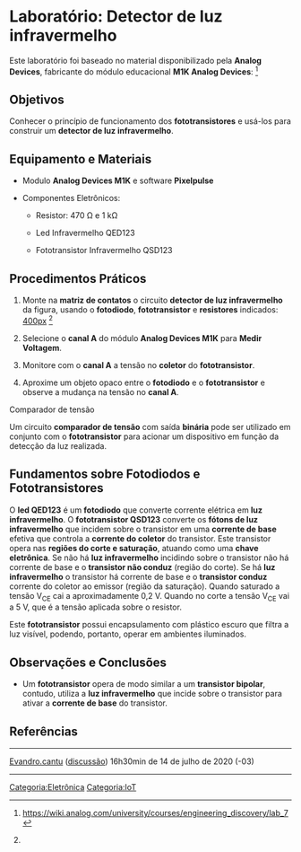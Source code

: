 # Laboratório: Detector de luz infravermelho

Este laboratório foi baseado no material disponibilizado pela **Analog Devices**, fabricante do módulo educacional **M1K Analog Devices**: [^1]

## Objetivos

Conhecer o princípio de funcionamento dos **fototransistores** e usá-los para construir um **detector de luz infravermelho**.

## Equipamento e Materiais

- Modulo **Analog Devices M1K** e software **Pixelpulse**
- Componentes Eletrônicos:
  - Resistor: 470 Ω e 1 kΩ
  - Led Infravermelho QED123
  - Fototransistor Infravermelho QSD123

## Procedimentos Práticos

1.  Monte na **matriz de contatos** o circuito **detector de luz infravermelho** da figura, usando o **fotodiodo**, **fototransistor** e **resistores** indicados: <a href="Arquivo:lab_fototransistor.png" class="wikilink" title="400px">400px</a> [^2]
2.  Selecione o **canal A** do módulo **Analog Devices M1K** para **Medir Voltagem**.
3.  Monitore com o **canal A** a tensão no **coletor** do **fototransistor**.
4.  Aproxime um objeto opaco entre o **fotodiodo** e o **fototransistor** e observe a mudança na tensão no **canal A**.

Comparador de tensão  
Um circuito **comparador de tensão** com saída **binária** pode ser utilizado em conjunto com o **fototransistor** para acionar um dispositivo em função da detecção da luz realizada.

## Fundamentos sobre Fotodiodos e Fototransistores

O **led QED123** é um **fotodiodo** que converte corrente elétrica em **luz infravermelho**. O **fototransistor QSD123** converte os **fótons de luz infravermelho** que incidem sobre o transistor em uma **corrente de base** efetiva que controla a **corrente do coletor** do transistor. Este transistor opera nas **regiões do corte e saturação**, atuando como uma **chave eletrônica**. Se não há **luz infravermelho** incidindo sobre o transistor não há corrente de base e o **transistor não conduz** (região do corte). Se há **luz infravermelho** o transistor há corrente de base e o **transistor conduz** corrente do coletor ao emissor (região da saturação). Quando saturado a tensão V<sub>CE</sub> cai a aproximadamente 0,2 V. Quando no corte a tensão V<sub>CE</sub> vai a 5 V, que é a tensão aplicada sobre o resistor.

Este **fototransistor** possui encapsulamento com plástico escuro que filtra a luz visível, podendo, portanto, operar em ambientes iluminados.

## Observações e Conclusões

- Um **fototransistor** opera de modo similar a um **transistor bipolar**, contudo, utiliza a **luz infravermelho** que incide sobre o transistor para ativar a **corrente de base** do transistor.

## Referências

<references />

------------------------------------------------------------------------

<a href="Usuário:Evandro.cantu" class="wikilink" title="Evandro.cantu">Evandro.cantu</a> (<a href="Usuário_Discussão:Evandro.cantu" class="wikilink" title="discussão">discussão</a>) 16h30min de 14 de julho de 2020 (-03)

------------------------------------------------------------------------

<a href="Categoria:Eletrônica" class="wikilink" title="Categoria:Eletrônica">Categoria:Eletrônica</a> <a href="Categoria:IoT" class="wikilink" title="Categoria:IoT">Categoria:IoT</a>

[^1]: <https://wiki.analog.com/university/courses/engineering_discovery/lab_7>

[^2]:
